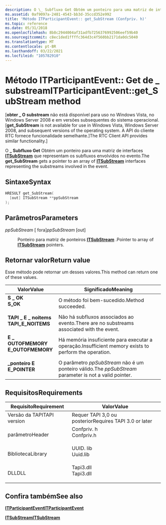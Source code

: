 ```yaml
---
description: O \_ Subfluxo Get Obtém um ponteiro para uma matriz de interfaces ITSubStream que representam os subfluxos envolvidos no evento.
ms.assetid: 0af9097a-2481-4543-bb3d-35ccd352e992
title: 'Método ITParticipantEvent:: get_SubStream (Confpriv. h)'
ms.topic: reference
ms.date: 05/31/2018
ms.openlocfilehash: 8b8c2944004af31adfb7256376992506eef59b40
ms.sourcegitcommit: c8ec1ded1ffffc364d3c4f560bb2171da0dc5040
ms.translationtype: MT
ms.contentlocale: pt-BR
ms.lasthandoff: 03/22/2021
ms.locfileid: "105782910"
---
```

# <a name="itparticipanteventget_substream-method"></a><span data-ttu-id="f6fe2-103">Método ITParticipantEvent:: Get de \_ substream</span><span class="sxs-lookup"><span data-stu-id="f6fe2-103">ITParticipantEvent::get\_SubStream method</span></span>

<span data-ttu-id="f6fe2-104">\[**obter \_ O substream** não está disponível para uso no Windows Vista, no Windows Server 2008 e em versões subsequentes do sistema operacional.</span><span class="sxs-lookup"><span data-stu-id="f6fe2-104">\[**get\_SubStream** is not available for use in Windows Vista, Windows Server 2008, and subsequent versions of the operating system.</span></span> <span data-ttu-id="f6fe2-105">A API do cliente RTC fornece funcionalidade semelhante.\]</span><span class="sxs-lookup"><span data-stu-id="f6fe2-105">The RTC Client API provides similar functionality.\]</span></span>

<span data-ttu-id="f6fe2-106">O **\_ Subfluxo Get** Obtém um ponteiro para uma matriz de interfaces [**ITSubStream**](/windows/win32/api/tapi3if/nn-tapi3if-itsubstream) que representam os subfluxos envolvidos no evento.</span><span class="sxs-lookup"><span data-stu-id="f6fe2-106">The **get\_SubStream** gets a pointer to an array of [**ITSubStream**](/windows/win32/api/tapi3if/nn-tapi3if-itsubstream) interfaces representing the substreams involved in the event.</span></span>

## <a name="syntax"></a><span data-ttu-id="f6fe2-107">Sintaxe</span><span class="sxs-lookup"><span data-stu-id="f6fe2-107">Syntax</span></span>


```C++
HRESULT get_SubStream(
  [out] ITSubStream **ppSubStream
);
```



## <a name="parameters"></a><span data-ttu-id="f6fe2-108">Parâmetros</span><span class="sxs-lookup"><span data-stu-id="f6fe2-108">Parameters</span></span>

<dl> <dt>

<span data-ttu-id="f6fe2-109">*ppSubStream* \[ fora\]</span><span class="sxs-lookup"><span data-stu-id="f6fe2-109">*ppSubStream* \[out\]</span></span>
</dt> <dd>

<span data-ttu-id="f6fe2-110">Ponteiro para matriz de ponteiros [**ITSubStream**](/windows/win32/api/tapi3if/nn-tapi3if-itsubstream) .</span><span class="sxs-lookup"><span data-stu-id="f6fe2-110">Pointer to array of [**ITSubStream**](/windows/win32/api/tapi3if/nn-tapi3if-itsubstream) pointers.</span></span>

</dd> </dl>

## <a name="return-value"></a><span data-ttu-id="f6fe2-111">Retornar valor</span><span class="sxs-lookup"><span data-stu-id="f6fe2-111">Return value</span></span>

<span data-ttu-id="f6fe2-112">Esse método pode retornar um desses valores.</span><span class="sxs-lookup"><span data-stu-id="f6fe2-112">This method can return one of these values.</span></span>



| <span data-ttu-id="f6fe2-113">Valor</span><span class="sxs-lookup"><span data-stu-id="f6fe2-113">Value</span></span>                                                                                           | <span data-ttu-id="f6fe2-114">Significado</span><span class="sxs-lookup"><span data-stu-id="f6fe2-114">Meaning</span></span>                                                         |
|-------------------------------------------------------------------------------------------------|-----------------------------------------------------------------|
| <dl> <span data-ttu-id="f6fe2-115"><dt>**S \_ OK**</dt></span><span class="sxs-lookup"><span data-stu-id="f6fe2-115"><dt>**S\_OK**</dt></span></span> </dl>            | <span data-ttu-id="f6fe2-116">O método foi bem-sucedido.</span><span class="sxs-lookup"><span data-stu-id="f6fe2-116">Method succeeded.</span></span><br/>                                    |
| <dl> <span data-ttu-id="f6fe2-117"><dt>**TAPI \_ E \_ noitems**</dt></span><span class="sxs-lookup"><span data-stu-id="f6fe2-117"><dt>**TAPI\_E\_NOITEMS**</dt></span></span> </dl> | <span data-ttu-id="f6fe2-118">Não há subfluxos associados ao evento.</span><span class="sxs-lookup"><span data-stu-id="f6fe2-118">There are no substreams associated with the event.</span></span><br/>   |
| <dl> <span data-ttu-id="f6fe2-119"><dt>**E \_ OUTOFMEMORY**</dt></span><span class="sxs-lookup"><span data-stu-id="f6fe2-119"><dt>**E\_OUTOFMEMORY**</dt></span></span> </dl>   | <span data-ttu-id="f6fe2-120">Há memória insuficiente para executar a operação.</span><span class="sxs-lookup"><span data-stu-id="f6fe2-120">Insufficient memory exists to perform the operation.</span></span><br/> |
| <dl> <span data-ttu-id="f6fe2-121"><dt>**\_ponteiro E**</dt></span><span class="sxs-lookup"><span data-stu-id="f6fe2-121"><dt>**E\_POINTER**</dt></span></span> </dl>       | <span data-ttu-id="f6fe2-122">O parâmetro *ppSubStream* não é um ponteiro válido.</span><span class="sxs-lookup"><span data-stu-id="f6fe2-122">The *ppSubStream* parameter is not a valid pointer.</span></span><br/>  |



 

## <a name="requirements"></a><span data-ttu-id="f6fe2-123">Requisitos</span><span class="sxs-lookup"><span data-stu-id="f6fe2-123">Requirements</span></span>



| <span data-ttu-id="f6fe2-124">Requisito</span><span class="sxs-lookup"><span data-stu-id="f6fe2-124">Requirement</span></span> | <span data-ttu-id="f6fe2-125">Valor</span><span class="sxs-lookup"><span data-stu-id="f6fe2-125">Value</span></span> |
|-------------------------|---------------------------------------------------------------------------------------|
| <span data-ttu-id="f6fe2-126">Versão da TAPI</span><span class="sxs-lookup"><span data-stu-id="f6fe2-126">TAPI version</span></span><br/> | <span data-ttu-id="f6fe2-127">Requer TAPI 3,0 ou posterior</span><span class="sxs-lookup"><span data-stu-id="f6fe2-127">Requires TAPI 3.0 or later</span></span><br/>                                                 |
| <span data-ttu-id="f6fe2-128">parâmetro</span><span class="sxs-lookup"><span data-stu-id="f6fe2-128">Header</span></span><br/>       | <dl> <span data-ttu-id="f6fe2-129"><dt>Confpriv. h</dt></span><span class="sxs-lookup"><span data-stu-id="f6fe2-129"><dt>Confpriv.h</dt></span></span> </dl> |
| <span data-ttu-id="f6fe2-130">Biblioteca</span><span class="sxs-lookup"><span data-stu-id="f6fe2-130">Library</span></span><br/>      | <dl> <span data-ttu-id="f6fe2-131"><dt>UUID. lib</dt></span><span class="sxs-lookup"><span data-stu-id="f6fe2-131"><dt>Uuid.lib</dt></span></span> </dl>   |
| <span data-ttu-id="f6fe2-132">DLL</span><span class="sxs-lookup"><span data-stu-id="f6fe2-132">DLL</span></span><br/>          | <dl> <span data-ttu-id="f6fe2-133"><dt>Tapi3.dll</dt></span><span class="sxs-lookup"><span data-stu-id="f6fe2-133"><dt>Tapi3.dll</dt></span></span> </dl>  |



## <a name="see-also"></a><span data-ttu-id="f6fe2-134">Confira também</span><span class="sxs-lookup"><span data-stu-id="f6fe2-134">See also</span></span>

<dl> <dt>

[<span data-ttu-id="f6fe2-135">**ITParticipantEvent**</span><span class="sxs-lookup"><span data-stu-id="f6fe2-135">**ITParticipantEvent**</span></span>](itparticipantevent.md)
</dt> <dt>

[<span data-ttu-id="f6fe2-136">**ITSubStream**</span><span class="sxs-lookup"><span data-stu-id="f6fe2-136">**ITSubStream**</span></span>](/windows/win32/api/tapi3if/nn-tapi3if-itsubstream)
</dt> </dl>

 

